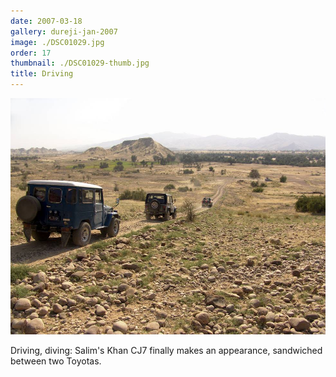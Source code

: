 ```yaml
---
date: 2007-03-18
gallery: dureji-jan-2007
image: ./DSC01029.jpg
order: 17
thumbnail: ./DSC01029-thumb.jpg
title: Driving
---
```


![Driving](./DSC01029.jpg)

Driving, diving: Salim's Khan CJ7 finally makes an appearance, sandwiched between two Toyotas.